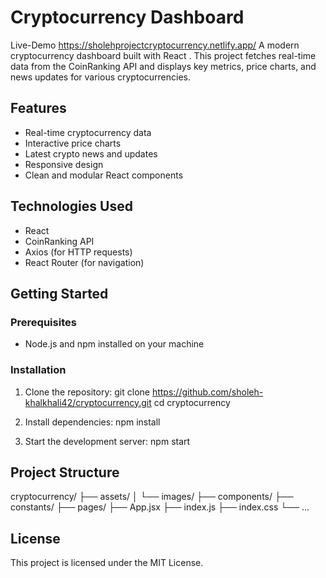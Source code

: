 # Cryptocurrency Dashboard
Live-Demo   https://sholehprojectcryptocurrency.netlify.app/
A modern cryptocurrency dashboard built with React . This project fetches real-time data from the CoinRanking API and displays key metrics, price charts, and news updates for various cryptocurrencies.

## Features
- Real-time cryptocurrency data
- Interactive price charts
- Latest crypto news and updates
- Responsive design
- Clean and modular React components

## Technologies Used
- React
- CoinRanking API
- Axios (for HTTP requests)
- React Router (for navigation)

## Getting Started

### Prerequisites
- Node.js and npm installed on your machine

### Installation
1. Clone the repository:
   git clone https://github.com/sholeh-khalkhali42/cryptocurrency.git
   cd cryptocurrency

2. Install dependencies:
   npm install

3. Start the development server:
   npm start

## Project Structure
cryptocurrency/
├── assets/
│   └── images/
├── components/
├── constants/
├── pages/
├── App.jsx
├── index.js
├── index.css
└── ...

## License
This project is licensed under the MIT License.

